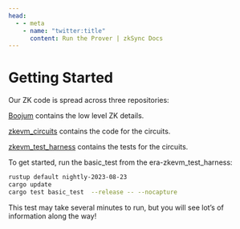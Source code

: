 ```yaml
---
head:
  - - meta
    - name: "twitter:title"
      content: Run the Prover | zkSync Docs
---
```


# Getting Started

Our ZK code is spread across three repositories:

[Boojum](https://github.com/matter-labs/era-boojum/tree/main) contains the low level ZK details.

[zkevm_circuits](https://github.com/matter-labs/era-zkevm_circuits/tree/main) contains the code for the circuits.

[zkevm_test_harness](https://github.com/matter-labs/era-zkevm_test_harness/tree/v1.4.0) contains the tests for the
circuits.

To get started, run the basic_test from the era-zkevm_test_harness:

```bash
rustup default nightly-2023-08-23
cargo update
cargo test basic_test  --release -- --nocapture

```

This test may take several minutes to run, but you will see lot’s of information along the way!
